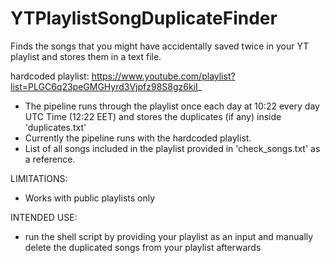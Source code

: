 # YTPlaylistSongDuplicateFinder
Finds the songs that you might have accidentally saved twice in your YT playlist and stores them in a text file.

hardcoded playlist: https://www.youtube.com/playlist?list=PLGC6q23peGMGHyrd3Vjpfz98S8gz6kiI_

- The pipeline runs through the playlist once each day at 10:22 every day UTC Time (12:22 EET) and stores the duplicates (if any) inside 'duplicates.txt'
- Currently the pipeline runs with the hardcoded playlist.
- List of all songs included in the playlist provided in 'check_songs.txt' as a reference.


LIMITATIONS:
- Works with public playlists only

INTENDED USE:
- run the shell script by providing your playlist as an input and manually delete the duplicated songs from your playlist afterwards
